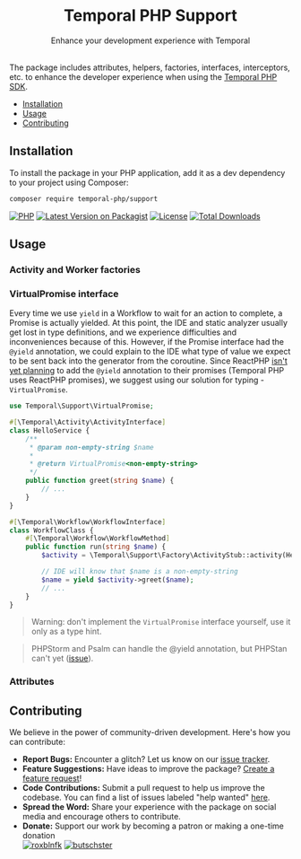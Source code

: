 <div align="center">
    <h1 align="center">Temporal PHP Support</h1>
    <div>Enhance your development experience with Temporal</div>
</div>

<br />

The package includes attributes, helpers, factories, interfaces, interceptors, 
etc. to enhance the developer experience when using the [Temporal PHP SDK](https://github.com/temporalio/sdk-php).


- [Installation](#installation)
- [Usage](#usage)
- [Contributing](#contributing)

## Installation

To install the package in your PHP application, add it as a dev dependency
to your project using Composer:

```bash
composer require temporal-php/support
```

[![PHP](https://img.shields.io/packagist/php-v/temporal-php/support.svg?style=flat-square&logo=php)](https://packagist.org/packages/temporal-php/support)
[![Latest Version on Packagist](https://img.shields.io/packagist/v/temporal-php/support.svg?style=flat-square&logo=packagist)](https://packagist.org/packages/temporal-php/support)
[![License](https://img.shields.io/packagist/l/temporal-php/support.svg?style=flat-square)](LICENSE.md)
[![Total Downloads](https://img.shields.io/packagist/dt/temporal-php/support.svg?style=flat-square)](https://packagist.org/packages/temporal-php/support)


## Usage

### Activity and Worker factories

### VirtualPromise interface

Every time we use `yield` in a Workflow to wait for an action to complete, a Promise is actually yielded.
At this point, the IDE and static analyzer usually get lost in type definitions,
and we experience difficulties and inconveniences because of this.
However, if the Promise interface had the `@yield` annotation, we could explain to the IDE what type of value we expect to be sent back into the generator from the coroutine.
Since ReactPHP [isn't yet planning](https://github.com/orgs/reactphp/discussions/536) to add the `@yield` annotation to their promises (Temporal PHP uses ReactPHP promises),
we suggest using our solution for typing - `VirtualPromise`.

```php
use Temporal\Support\VirtualPromise;

#[\Temporal\Activity\ActivityInterface]
class HelloService {
    /**
     * @param non-empty-string $name
     *
     * @return VirtualPromise<non-empty-string>
     */
    public function greet(string $name) {
        // ...
    }
}

#[\Temporal\Workflow\WorkflowInterface]
class WorkflowClass {
    #[\Temporal\Workflow\WorkflowMethod]
    public function run(string $name) {
        $activity = \Temporal\Support\Factory\ActivityStub::activity(HelloService::class);

        // IDE will know that $name is a non-empty-string
        $name = yield $activity->greet($name);
        // ...
    }
}
```

> Warning: don't implement the `VirtualPromise` interface yourself, use it only as a type hint.

> PHPStorm and Psalm can handle the @yield annotation, but PHPStan can't yet ([issue](https://github.com/phpstan/phpstan/issues/4245)).

### Attributes

## Contributing

We believe in the power of community-driven development. Here's how you can contribute:

- **Report Bugs:** Encounter a glitch? Let us know on our [issue tracker](https://github.com/temporal-php/support/issues).
- **Feature Suggestions:** Have ideas to improve the package? [Create a feature request](https://github.com/temporal-php/support/issues)!
- **Code Contributions:** Submit a pull request to help us improve the codebase. You can find a list of
  issues labeled "help wanted" [here](https://github.com/temporal-php/support/issues?q=is%3Aopen+is%3Aissue+label%3A%22help+wanted%22).
- **Spread the Word:** Share your experience with the package on social media and encourage others to contribute. 
- **Donate:** Support our work by becoming a patron or making a one-time donation  
  [![roxblnfk](https://img.shields.io/endpoint.svg?url=https%3A%2F%2Fshieldsio-patreon.vercel.app%2Fapi%3Fusername%3Droxblnfk%26type%3Dpatrons&label=roxblnfk&style=flat-square)](https://patreon.com/roxblnfk)
  [![butschster](https://img.shields.io/endpoint.svg?url=https%3A%2F%2Fshieldsio-patreon.vercel.app%2Fapi%3Fusername%3Dbutschster%26type%3Dpatrons&label=butschster&style=flat-square)](https://patreon.com/butschster)




<!--

Quality badges:

[![Tests Status](https://img.shields.io/github/actions/workflow/status/temporal-php/support/testing.yml?label=tests&style=flat-square)](https://github.com/temporal-php/support/actions/workflows/testing.yml?query=workflow%3Atesting%3Amaster)
[![Dependency status](https://php.package.health/packages/temporal-php/support/dev-master/status.svg)](https://php.package.health/packages/temporal-php/support/dev-master)

# (tests coverage)
# (types coverage)
# (psalm level)
# (static analysis)
# (mutation)
# (scrutinizer score)
# (code style)
-->
